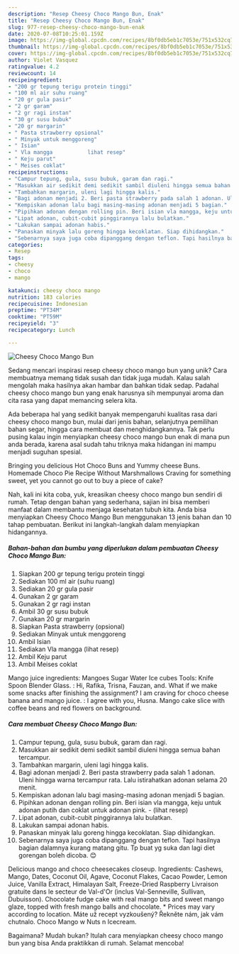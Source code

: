 ```yaml
---
description: "Resep Cheesy Choco Mango Bun, Enak"
title: "Resep Cheesy Choco Mango Bun, Enak"
slug: 977-resep-cheesy-choco-mango-bun-enak
date: 2020-07-08T10:25:01.159Z
image: https://img-global.cpcdn.com/recipes/8bf0db5eb1c7053e/751x532cq70/cheesy-choco-mango-bun-foto-resep-utama.jpg
thumbnail: https://img-global.cpcdn.com/recipes/8bf0db5eb1c7053e/751x532cq70/cheesy-choco-mango-bun-foto-resep-utama.jpg
cover: https://img-global.cpcdn.com/recipes/8bf0db5eb1c7053e/751x532cq70/cheesy-choco-mango-bun-foto-resep-utama.jpg
author: Violet Vasquez
ratingvalue: 4.2
reviewcount: 14
recipeingredient:
- "200 gr tepung terigu protein tinggi"
- "100 ml air suhu ruang"
- "20 gr gula pasir"
- "2 gr garam"
- "2 gr ragi instan"
- "30 gr susu bubuk"
- "20 gr margarin"
- " Pasta strawberry opsional"
- " Minyak untuk menggoreng"
- " Isian"
- " Vla mangga           lihat resep"
- " Keju parut"
- " Meises coklat"
recipeinstructions:
- "Campur tepung, gula, susu bubuk, garam dan ragi."
- "Masukkan air sedikit demi sedikit sambil diuleni hingga semua bahan tercampur."
- "Tambahkan margarin, uleni lagi hingga kalis."
- "Bagi adonan menjadi 2. Beri pasta strawberry pada salah 1 adonan. Uleni hingga warna tercampur rata. Lalu istirahatkan adonan selama 20 menit."
- "Kempiskan adonan lalu bagi masing-masing adonan menjadi 5 bagian."
- "Pipihkan adonan dengan rolling pin. Beri isian vla mangga, keju untuk adonan putih dan coklat untuk adonan pink.             (lihat resep)"
- "Lipat adonan, cubit-cubit pinggirannya lalu bulatkan."
- "Lakukan sampai adonan habis."
- "Panaskan minyak lalu goreng hingga kecoklatan. Siap dihidangkan."
- "Sebenarnya saya juga coba dipanggang dengan teflon. Tapi hasilnya bagian dalamnya kurang matang gitu. Tp buat yg suka dan lagi diet gorengan boleh dicoba. 😊"
categories:
- Resep
tags:
- cheesy
- choco
- mango

katakunci: cheesy choco mango 
nutrition: 183 calories
recipecuisine: Indonesian
preptime: "PT34M"
cooktime: "PT59M"
recipeyield: "3"
recipecategory: Lunch

---
```



![Cheesy Choco Mango Bun](https://img-global.cpcdn.com/recipes/8bf0db5eb1c7053e/751x532cq70/cheesy-choco-mango-bun-foto-resep-utama.jpg)

Sedang mencari inspirasi resep cheesy choco mango bun yang unik? Cara membuatnya memang tidak susah dan tidak juga mudah. Kalau salah mengolah maka hasilnya akan hambar dan bahkan tidak sedap. Padahal cheesy choco mango bun yang enak harusnya sih mempunyai aroma dan cita rasa yang dapat memancing selera kita.

Ada beberapa hal yang sedikit banyak mempengaruhi kualitas rasa dari cheesy choco mango bun, mulai dari jenis bahan, selanjutnya pemilihan bahan segar, hingga cara membuat dan menghidangkannya. Tak perlu pusing kalau ingin menyiapkan cheesy choco mango bun enak di mana pun anda berada, karena asal sudah tahu triknya maka hidangan ini mampu menjadi suguhan spesial.

Bringing you delicious Hot Choco Buns and Yummy cheese Buns. Homemade Choco Pie Recipe Without Marshmallows Craving for something sweet, yet you cannot go out to buy a piece of cake?


Nah, kali ini kita coba, yuk, kreasikan cheesy choco mango bun sendiri di rumah. Tetap dengan bahan yang sederhana, sajian ini bisa memberi manfaat dalam membantu menjaga kesehatan tubuh kita. Anda bisa menyiapkan Cheesy Choco Mango Bun menggunakan 13 jenis bahan dan 10 tahap pembuatan. Berikut ini langkah-langkah dalam menyiapkan hidangannya.

<!--inarticleads1-->

##### Bahan-bahan dan bumbu yang diperlukan dalam pembuatan Cheesy Choco Mango Bun:

1. Siapkan 200 gr tepung terigu protein tinggi
1. Sediakan 100 ml air (suhu ruang)
1. Sediakan 20 gr gula pasir
1. Gunakan 2 gr garam
1. Gunakan 2 gr ragi instan
1. Ambil 30 gr susu bubuk
1. Gunakan 20 gr margarin
1. Siapkan  Pasta strawberry (opsional)
1. Sediakan  Minyak untuk menggoreng
1. Ambil  Isian
1. Sediakan  Vla mangga           (lihat resep)
1. Ambil  Keju parut
1. Ambil  Meises coklat


Mango juice ingredients: Mangoes Sugar Water Ice cubes Tools: Knife Spoon Blender Glass. : Hi, Rafika, Trisna, Fauzan, and. What if we make some snacks after finishing the assignment? I am craving for choco cheese banana and mango juice. : I agree with you, Husna. Mango cake slice with coffee beans and red flowers on background. 

<!--inarticleads2-->

##### Cara membuat Cheesy Choco Mango Bun:

1. Campur tepung, gula, susu bubuk, garam dan ragi.
1. Masukkan air sedikit demi sedikit sambil diuleni hingga semua bahan tercampur.
1. Tambahkan margarin, uleni lagi hingga kalis.
1. Bagi adonan menjadi 2. Beri pasta strawberry pada salah 1 adonan. Uleni hingga warna tercampur rata. Lalu istirahatkan adonan selama 20 menit.
1. Kempiskan adonan lalu bagi masing-masing adonan menjadi 5 bagian.
1. Pipihkan adonan dengan rolling pin. Beri isian vla mangga, keju untuk adonan putih dan coklat untuk adonan pink. -             (lihat resep)
1. Lipat adonan, cubit-cubit pinggirannya lalu bulatkan.
1. Lakukan sampai adonan habis.
1. Panaskan minyak lalu goreng hingga kecoklatan. Siap dihidangkan.
1. Sebenarnya saya juga coba dipanggang dengan teflon. Tapi hasilnya bagian dalamnya kurang matang gitu. Tp buat yg suka dan lagi diet gorengan boleh dicoba. 😊


Delicious mango and choco cheesecakes closeup. Ingredients: Cashews, Mango, Dates, Coconut Oil, Agave, Coconut Flakes, Cacao Powder, Lemon Juice, Vanilla Extract, Himalayan Salt, Freeze-Dried Raspberry Livraison gratuite dans le secteur de Val-d&#39;Or (inclus Val-Senneville, Sullivan, Dubuisson). Chocolate fudge cake with real mango bits and sweet mango glaze, topped with fresh mango balls and chocolate. * Prices may vary according to location. Máte už recept vyzkoušený? Řekněte nám, jak vám chutnalo. Choco Mango w Nuts n Icecream. 

Bagaimana? Mudah bukan? Itulah cara menyiapkan cheesy choco mango bun yang bisa Anda praktikkan di rumah. Selamat mencoba!
